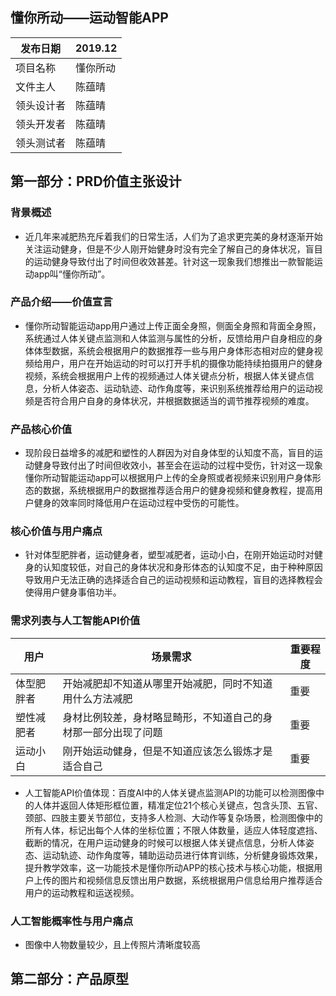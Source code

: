 ## 懂你所动——运动智能APP

|  发布日期   |  2019.12   |
| --- | --- |
|  项目名称   |  懂你所动   |
|  文件主人   |  陈蕴晴   |
|  领头设计者 |  陈蕴晴   |
|  领头开发者 |  陈蕴晴   |
|  领头测试者 |  陈蕴晴   |

## 第一部分：PRD价值主张设计

### 背景概述
- 近几年来减肥热充斥着我们的日常生活，人们为了追求更完美的身材逐渐开始关注运动健身，但是不少人刚开始健身时没有完全了解自己的身体状况，盲目的运动健身导致付出了时间但收效甚差。针对这一现象我们想推出一款智能运动app叫“懂你所动”。

### 产品介绍——价值宣言
- 懂你所动智能运动app用户通过上传正面全身照，侧面全身照和背面全身照，系统通过人体关键点监测和人体监测与属性的分析，反馈给用户自身相应的身体体型数据，系统会根据用户的数据推荐一些与用户身体形态相对应的健身视频给用户，用户在开始运动的时可以打开手机的摄像功能持续拍摄用户的健身视频，系统会根据用户上传的视频通过人体关键点分析，根据人体关键点信息，分析人体姿态、运动轨迹、动作角度等，来识别系统推荐给用户的运动视频是否符合用户自身的身体状况，并根据数据适当的调节推荐视频的难度。

### 产品核心价值
- 现阶段日益增多的减肥和塑性的人群因为对自身体型的认知度不高，盲目的运动健身导致付出了时间但收效小，甚至会在运动的过程中受伤，针对这一现象懂你所动智能运动app可以根据用户上传的全身照或者视频来识别用户身体形态的数据，系统根据用户的数据推荐适合用户的健身视频和健身教程，提高用户健身的效率同时降低用户在运动过程中受伤的可能性。

### 核心价值与用户痛点
- 针对体型肥胖者，运动健身者，塑型减肥者，运动小白，在刚开始运动时对健身的认知度较低，对自己的身体状况和身形体态的认知度不足，由于种种原因导致用户无法正确的选择适合自己的运动视频和运动教程，盲目的选择教程会使得用户健身事倍功半。

### 需求列表与人工智能API价值
| 用户 | 场景需求 | 重要程度 |
| --- | --- | --- |
| 体型肥胖者 | 开始减肥却不知道从哪里开始减肥，同时不知道用什么方法减肥 | 重要 |
| 塑性减肥者 | 身材比例较差，身材略显畸形，不知道自己的身材那一部分出现了问题 | 重要 |
| 运动小白   | 刚开始运动健身，但是不知道应该怎么锻炼才是适合自己 | 重要 |

- 人工智能API价值体现：百度AI中的人体关键点监测API的功能可以检测图像中的人体并返回人体矩形框位置，精准定位21个核心关键点，包含头顶、五官、颈部、四肢主要关节部位，支持多人检测、大动作等复杂场景，检测图像中的所有人体，标记出每个人体的坐标位置；不限人体数量，适应人体轻度遮挡、截断的情况，在用户运动健身的时候可以根据人体关键点信息，分析人体姿态、运动轨迹、动作角度等，辅助运动员进行体育训练，分析健身锻炼效果，提升教学效率，这一功能技术是懂你所动APP的核心技术与核心功能，根据用户上传的图片和视频信息反馈出用户数据，系统根据用户信息给用户推荐适合用户的运动教程和运送视频。

### 人工智能概率性与用户痛点
- 图像中人物数量较少，且上传照片清晰度较高



## 第二部分：产品原型



